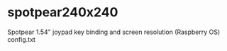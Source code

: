 # spotpear240x240
Spotpear 1.54" joypad key binding and screen resolution (Raspberry OS) config.txt
